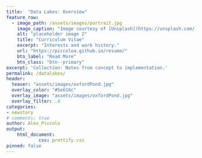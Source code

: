 ```yaml
---
title:  "Data Lakes: Overview"
feature_row:
  - image_path: /assets/images/portrait.jpg
    image_caption: "Image courtesy of [Unsplash](https://unsplash.com/)"
    alt: "placeholder image 2"
    title: "Curriculum Vitae"
    excerpt: "Interests and work history."
    url: "https://piccoloa.github.io/resume/"
    btn_label: "Read More"
    btn_class: "btn--primary"
excerpt: 'Collection: Notes from concept to implementation.'
permalink: /datalakes/
header:
  teaser: "assets/images/oxfordPond.jpg"
  overlay_color: "#5e616c"
  overlay_image: "assets/images/oxfordPond.jpg"
  overlay_filter: .4
categories:
- newstory
# comments: true
author: Alex_Piccolo
output:
    html_document:
            css: prettify.css
pinned: false
---
```

